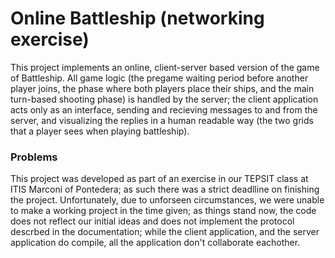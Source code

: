 # Online Battleship (networking exercise)

This project implements an online, client-server based version
of the game of Battleship.
All game logic (the pregame waiting period before another player
joins, the phase where both players place their ships, and the main
turn-based shooting phase) is handled by the server; the client
application acts only as an interface, sending and recieving messages
to and from the server, and visualizing the replies in a human readable
way (the two grids that a player sees when playing battleship).

### Problems

This project was developed as part of an exercise in our TEPSIT class
at ITIS Marconi of Pontedera; as such there was a strict deadlline on
finishing the project.
Unfortunately, due to unforseen circumstances, we were unable to make
a working project in the time given; as things stand now, the code does
not reflect our initial ideas and does not implement the protocol descrbed
in the documentation; while the client application, and the server application do
compile, all the application don't collaborate eachother.
